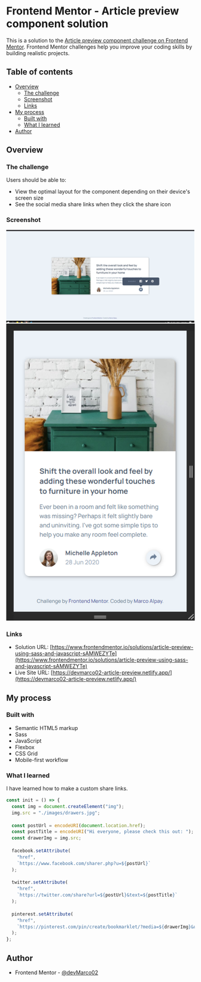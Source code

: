 # Frontend Mentor - Article preview component solution

This is a solution to the [Article preview component challenge on Frontend Mentor](https://www.frontendmentor.io/challenges/article-preview-component-dYBN_pYFT). Frontend Mentor challenges help you improve your coding skills by building realistic projects.

## Table of contents

- [Overview](#overview)
  - [The challenge](#the-challenge)
  - [Screenshot](#screenshot)
  - [Links](#links)
- [My process](#my-process)
  - [Built with](#built-with)
  - [What I learned](#what-i-learned)
- [Author](#author)

## Overview

### The challenge

Users should be able to:

- View the optimal layout for the component depending on their device's screen size
- See the social media share links when they click the share icon

### Screenshot

![desktop](./images/desktop.png)
![mobile](./images/mobile.png)

### Links

- Solution URL: [https://www.frontendmentor.io/solutions/article-preview-using-sass-and-javascript-sAMWEZYTe](https://www.frontendmentor.io/solutions/article-preview-using-sass-and-javascript-sAMWEZYTe)
- Live Site URL: [https://devmarco02-article-preview.netlify.app/](https://devmarco02-article-preview.netlify.app/)

## My process

### Built with

- Semantic HTML5 markup
- Sass
- JavaScript
- Flexbox
- CSS Grid
- Mobile-first workflow

### What I learned

I have learned how to make a custom share links.

```js
const init = () => {
  const img = document.createElement("img");
  img.src = "./images/drawers.jpg";

  const postUrl = encodeURI(document.location.href);
  const postTitle = encodeURI("Hi everyone, please check this out: ");
  const drawerImg = img.src;

  facebook.setAttribute(
    "href",
    `https://www.facebook.com/sharer.php?u=${postUrl}`
  );

  twitter.setAttribute(
    "href",
    `https://twitter.com/share?url=${postUrl}&text=${postTitle}`
  );

  pinterest.setAttribute(
    "href",
    `https://pinterest.com/pin/create/bookmarklet/?media=${drawerImg}&url=${postUrl}&description=${postTitle}`
  );
};
```

## Author

- Frontend Mentor - [@devMarco02](https://www.frontendmentor.io/profile/devMarco02)

